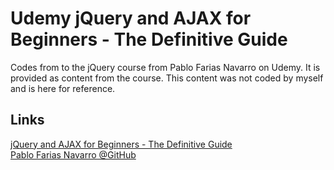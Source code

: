 Udemy jQuery and AJAX for Beginners - The Definitive Guide
==========================================================

Codes from to the jQuery course from Pablo Farias Navarro on Udemy.
It is provided as content from the course. This content was not coded
by myself and is here for reference.



## Links

[jQuery and AJAX for Beginners - The Definitive Guide](https://www.udemy.com/course/jquery-and-ajax-for-beginners-the-definitive-guide/)  
[Pablo Farias Navarro @GitHub](https://github.com/fariazz)